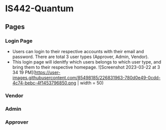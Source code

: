 # IS442-Quantum

## Pages
### Login Page
- Users can login to their respective accounts with their email and password. There are total 3 user types (Approver, Admin, Vendor).
- This login page will idenitfy which users belongs to which user type, and bring them to their respective homepage.
![Screenshot 2023-03-22 at 3 34 19 PM](https://user-images.githubusercontent.com/85498185/226831963-780d0e49-0cdd-4c74-bebc-4f1453796850.png | width = 50)




### Vendor


### Admin

### Approver
